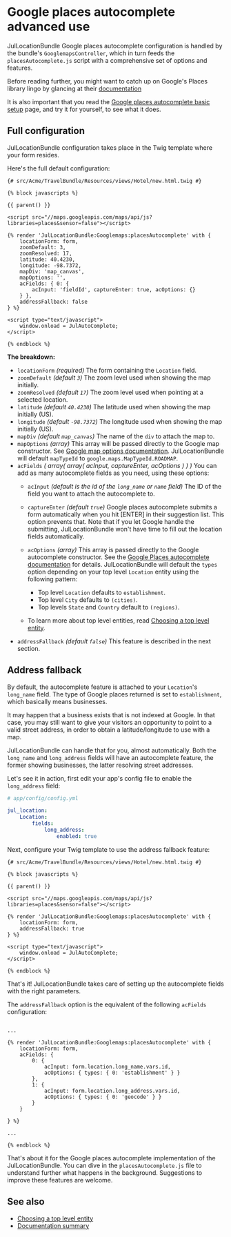 Google places autocomplete advanced use
=======================================

JulLocationBundle Google places autocomplete configuration is handled by 
the bundle's `GooglemapsController`, which in turn feeds the `placesAutocomplete.js`
script with a comprehensive set of options and features.

Before reading further, you might want to catch up on Google's Places library lingo
by glancing at their [documentation](http://developers.google.com/maps/documentation/javascript/places)

It is also important that you read the [Google places autocomplete basic setup](google_places_autocomplete_basic_setup.md) page,
and try it for yourself, to see what it does.

## Full configuration

JulLocationBundle configuration takes place in the Twig template where your form resides.

Here's the full default configuration:

``` twig
{# src/Acme/TravelBundle/Resources/views/Hotel/new.html.twig #}

{% block javascripts %}

{{ parent() }}

<script src="//maps.googleapis.com/maps/api/js?libraries=places&sensor=false"></script>

{% render 'JulLocationBundle:Googlemaps:placesAutocomplete' with {
    locationForm: form,
    zoomDefault: 3,
    zoomResolved: 17,
    latitude: 40.4230,
    longitude: -98.7372,
    mapDiv: 'map_canvas',
    mapOptions: '',
    acFields: { 0: { 
        acInput: 'fieldId', captureEnter: true, acOptions: {}
    } },
    addressFallback: false
} %}

<script type="text/javascript">
    window.onload = JulAutoComplete;
</script>

{% endblock %}

```

**The breakdown:**

- `locationForm` _(required)_ The form containing the `Location` field.
- `zoomDefault` _(default `3`)_ The zoom level used when showing the map initially.
- `zoomResolved` _(default `17`)_ The zoom level used when pointing at a selected location.
- `latitude` _(default `40.4230`)_ The latitude used when showing the map initially (US).
- `longitude` _(default `-98.7372`)_ The longitude used when showing the map initially (US).
- `mapDiv` _(default `map_canvas`)_ The name of the `div` to attach the map to.
- `mapOptions` _(array)_ This array will be passed directly to the Google map constructor. See 
[Google map options documentation](http://developers.google.com/maps/documentation/javascript/tutorial#MapOptions). JulLocationBundle will default `mapTypeId` to `google.maps.MapTypeId.ROADMAP`.
- `acFields` _( array( array( acInput, captureEnter, acOptions ) ) )_ You can add as many autocomplete fields as you need, using these options:
    - `acInput` _(default is the id of the `long_name` or `name` field)_ The ID of the field you want to attach the autocomplete to.
    - `captureEnter` _(default `true`)_ Google places autocomplete submits a form automatically when you hit [ENTER] in their suggestion list. This option prevents that. Note that if you let Google handle the submitting, JulLocationBundle won't have time to fill out the location fields automatically.
    - `acOptions` _(array)_ This array is passed directly to the Google autocomplete constructor. See the [Google Places autocomplete documentation](http://developers.google.com/maps/documentation/javascript/places#places_autocomplete) for details. JulLocationBundle will default the `types` option depending on your top level `Location` entity using the following pattern:
        - Top level `Location` defaults to `establishment`.
        - Top level `City` defaults to `(cities)`.
        - Top levels `State` and `Country` default to `(regions)`.

    - To learn more about top level entities, read [Choosing a top level entity](top_level_entity.md).
- `addressFallback` _(default `false`)_ This feature is described in the next section.

## Address fallback

By default, the autocomplete feature is attached to your `Location`'s `long_name` field.
The type of Google places returned is set to `establishment`, which basically means businesses.

It may happen that a business exists that is not indexed at Google. In that case, you may
still want to give your visitors an opportunity to point to a valid street address, in order
to obtain a latitude/longitude to use with a map.

JulLocationBundle can handle that for you, almost automatically. Both the `long_name` and
`long_address` fields will have an autocomplete feature, the former showing businesses,
the latter resolving street addresses.

Let's see it in action, first edit your app's config file to enable the `long_address` field:

``` yaml
# app/config/config.yml

jul_location:
    Location:
        fields:
            long_address:
                enabled: true

```

Next, configure your Twig template to use the address fallback feature:

``` twig
{# src/Acme/TravelBundle/Resources/views/Hotel/new.html.twig #}

{% block javascripts %}

{{ parent() }}

<script src="//maps.googleapis.com/maps/api/js?libraries=places&sensor=false"></script>

{% render 'JulLocationBundle:Googlemaps:placesAutocomplete' with {
    locationForm: form,
    addressFallback: true
} %}

<script type="text/javascript">
    window.onload = JulAutoComplete;
</script>

{% endblock %}

```

That's it! JulLocationBundle takes care of setting up the autocomplete fields with the
right parameters.

The `addressFallback` option is the equivalent of the following `acFields` configuration:

``` twig

...

{% render 'JulLocationBundle:Googlemaps:placesAutocomplete' with {
    locationForm: form,
    acFields: {
        0: {
            acInput: form.location.long_name.vars.id,
            acOptions: { types: { 0: 'establishment' } }
        },
        1: {
            acInput: form.location.long_address.vars.id,
            acOptions: { types: { 0: 'geocode' } }
        }
    }

} %}

...

{% endblock %}

```

That's about it for the Google places autocomplete implementation of the JulLocationBundle.
You can dive in the `placesAutocomplete.js` file to understand further what happens in the
background. Suggestions to improve these features are welcome.

## See also

- [Choosing a top level entity](top_level_entity.md)
- [Documentation summary](index.md)

